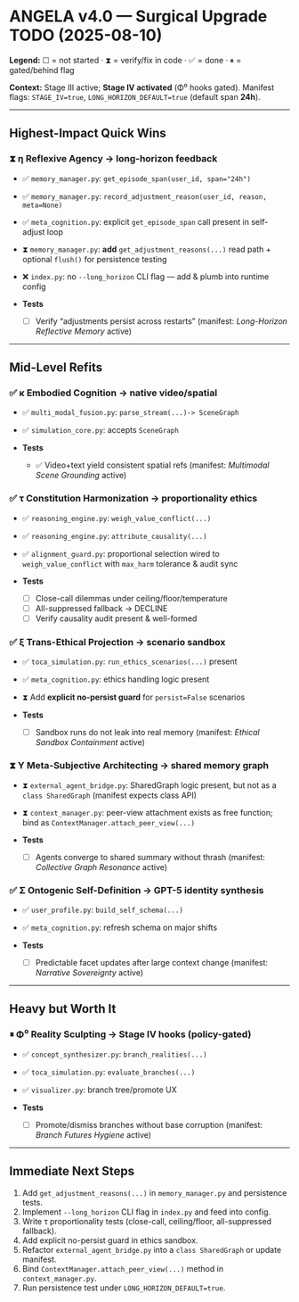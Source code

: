 # ANGELA v4.0 — Surgical Upgrade TODO (2025-08-10)

**Legend:** ☐ = not started · ⧗ = verify/fix in code · ✅ = done · ⏸ = gated/behind flag

**Context:** Stage III active; **Stage IV activated** (Φ⁰ hooks gated).
Manifest flags: `STAGE_IV=true`, `LONG_HORIZON_DEFAULT=true` (default span **24h**).

---

## Highest-Impact Quick Wins

### ⧗ η Reflexive Agency → long-horizon feedback

* ✅ `memory_manager.py`: `get_episode_span(user_id, span="24h")`
* ✅ `memory_manager.py`: `record_adjustment_reason(user_id, reason, meta=None)`
* ✅ `meta_cognition.py`: explicit `get_episode_span` call present in self-adjust loop
* ⧗ `memory_manager.py`: **add** `get_adjustment_reasons(...)` read path + optional `flush()` for persistence testing
* ❌ `index.py`: no `--long_horizon` CLI flag — add & plumb into runtime config
* **Tests**

  * ☐ Verify “adjustments persist across restarts” (manifest: *Long-Horizon Reflective Memory* active)

---

## Mid-Level Refits

### ✅ κ Embodied Cognition → native video/spatial

* ✅ `multi_modal_fusion.py`: `parse_stream(...)-> SceneGraph`
* ✅ `simulation_core.py`: accepts `SceneGraph`
* **Tests**

  * ✅ Video+text yield consistent spatial refs (manifest: *Multimodal Scene Grounding* active)

### ✅ τ Constitution Harmonization → proportionality ethics

* ✅ `reasoning_engine.py`: `weigh_value_conflict(...)`
* ✅ `reasoning_engine.py`: `attribute_causality(...)`
* ✅ `alignment_guard.py`: proportional selection wired to `weigh_value_conflict` with `max_harm` tolerance & audit sync
* **Tests**

  * ☐ Close-call dilemmas under ceiling/floor/temperature
  * ☐ All-suppressed fallback → DECLINE
  * ☐ Verify causality audit present & well-formed

### ✅ ξ Trans-Ethical Projection → scenario sandbox

* ✅ `toca_simulation.py`: `run_ethics_scenarios(...)` present
* ✅ `meta_cognition.py`: ethics handling logic present
* ⧗ Add **explicit no-persist guard** for `persist=False` scenarios
* **Tests**

  * ☐ Sandbox runs do not leak into real memory (manifest: *Ethical Sandbox Containment* active)

### ⧗ Υ Meta-Subjective Architecting → shared memory graph

* ⧗ `external_agent_bridge.py`: SharedGraph logic present, but not as a `class SharedGraph` (manifest expects class API)
* ⧗ `context_manager.py`: peer-view attachment exists as free function; bind as `ContextManager.attach_peer_view(...)`
* **Tests**

  * ☐ Agents converge to shared summary without thrash (manifest: *Collective Graph Resonance* active)

### ✅ Σ Ontogenic Self-Definition → GPT-5 identity synthesis

* ✅ `user_profile.py`: `build_self_schema(...)`
* ✅ `meta_cognition.py`: refresh schema on major shifts
* **Tests**

  * ☐ Predictable facet updates after large context change (manifest: *Narrative Sovereignty* active)

---

## Heavy but Worth It

### ⏸ Φ⁰ Reality Sculpting → Stage IV hooks (policy-gated)

* ✅ `concept_synthesizer.py`: `branch_realities(...)`
* ✅ `toca_simulation.py`: `evaluate_branches(...)`
* ✅ `visualizer.py`: branch tree/promote UX
* **Tests**

  * ☐ Promote/dismiss branches without base corruption (manifest: *Branch Futures Hygiene* active)

---

## Immediate Next Steps

1. Add `get_adjustment_reasons(...)` in `memory_manager.py` and persistence tests.
2. Implement `--long_horizon` CLI flag in `index.py` and feed into config.
3. Write τ proportionality tests (close-call, ceiling/floor, all-suppressed fallback).
4. Add explicit no-persist guard in ethics sandbox.
5. Refactor `external_agent_bridge.py` into a `class SharedGraph` or update manifest.
6. Bind `ContextManager.attach_peer_view(...)` method in `context_manager.py`.
7. Run persistence test under `LONG_HORIZON_DEFAULT=true`.
